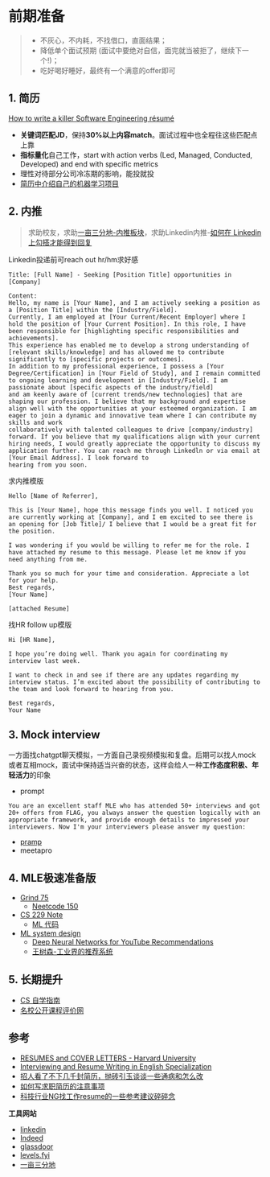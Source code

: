 # 前期准备

> - 不灰心，不内耗，不找借口，直面结果；
> - 降低单个面试预期 (面试中要绝对自信，面完就当被拒了，继续下一个!)；
> - 吃好喝好睡好，最终有一个满意的offer即可

## 1. 简历

[How to write a killer Software Engineering résumé](https://www.freecodecamp.org/news/writing-a-killer-software-engineering-resume-b11c91ef699d/)

- **关键词匹配JD**，保持**30%以上内容match**。面试过程中也全程往这些匹配点上靠
- **指标量化**自己工作，start with action verbs (Led, Managed, Conducted, Developed) and end with specific metrics
- 理性对待部分公司冷冻期的影响，能投就投
- [简历中介绍自己的机器学习项目](../02_ml/98_project.md)

## 2. 内推

> 求助校友，求助[一亩三分地-内推板块](https://www.1point3acres.com/bbs/forum-198-1.html)，求助Linkedin内推-[如何在 Linkedin 上勾搭才能得到回复](https://www.1point3acres.com/bbs/thread-664124-1-1.html)

Linkedin投递前可reach out hr/hm求好感

```text
Title: [Full Name] - Seeking [Position Title] opportunities in [Company]

Content:
Hello, my name is [Your Name], and I am actively seeking a position as a [Position Title] within the [Industry/Field].
Currently, I am employed at [Your Current/Recent Employer] where I hold the position of [Your Current Position]. In this role, I have been responsible for [highlighting specific responsibilities and achievements].
This experience has enabled me to develop a strong understanding of [relevant skills/knowledge] and has allowed me to contribute significantly to [specific projects or outcomes].
In addition to my professional experience, I possess a [Your Degree/Certification] in [Your Field of Study], and I remain committed to ongoing learning and development in [Industry/Field]. I am passionate about [specific aspects of the industry/field]
and am keenly aware of [current trends/new technologies] that are shaping our profession. I believe that my background and expertise align well with the opportunities at your esteemed organization. I am eager to join a dynamic and innovative team where I can contribute my skills and work
collaboratively with talented colleagues to drive [company/industry] forward. If you believe that my qualifications align with your current hiring needs, I would greatly appreciate the opportunity to discuss my application further. You can reach me through Linkedln or via email at [Your Email Address]. I look forward to
hearing from you soon.
```

求内推模版

```text
Hello [Name of Referrer],

This is [Your Name], hope this message finds you well. I noticed you are currently working at [Company], and I em excited to see there is an opening for [Job Title]/ I believe that I would be a great fit for the position.

I was wondering if you would be willing to refer me for the role. I have attached my resume to this message. Please let me know if you need anything from me.

Thank you so much for your time and consideration. Appreciate a lot for your help.
Best regards,
[Your Name]

[attached Resume]
```

找HR follow up模版

```text
Hi [HR Name],

I hope you’re doing well. Thank you again for coordinating my interview last week.

I want to check in and see if there are any updates regarding my interview status. I’m excited about the possibility of contributing to the team and look forward to hearing from you.

Best regards,
Your Name
```

## 3. Mock interview

一方面找chatgpt聊天模拟，一方面自己录视频模拟和复盘。后期可以找人mock或者互相mock，面试中保持适当兴奋的状态，这样会给人一种**工作态度积极、年轻活力**的印象

- prompt

```text
You are an excellent staff MLE who has attended 50+ interviews and got 20+ offers from FLAG, you always answer the question logically with an appropriate framework, and provide enough details to impressed your interviewers. Now I'm your interviewers please answer my question:
```

- [pramp](https://www.pramp.com/#/)
- meetapro

## 4. MLE极速准备版

- [Grind 75](https://www.techinterviewhandbook.org/grind75/)
  - [Neetcode 150](https://neetcode.io/practice)
- [CS 229 Note](https://cs229.stanford.edu/main_notes.pdf)
  - [ML 代码](https://github.com/eriklindernoren/ML-From-Scratch)
- [ML system design](https://www.educative.io/courses/machine-learning-system-design/)
  - [Deep Neural Networks for YouTube Recommendations](https://static.googleusercontent.com/media/research.google.com/en//pubs/archive/45530.pdf)
  - [王树森-工业界的推荐系统](https://github.com/wangshusen/RecommenderSystem)

## 5. 长期提升

- [CS 自学指南](https://github.com/PKUFlyingPig/cs-self-learning)
- [名校公开课程评价网](https://github.com/conanhujinming/comments-for-awesome-courses)

## 参考

- [RESUMES and COVER LETTERS - Harvard University](https://hwpi.harvard.edu/files/ocs/files/hes-resume-cover-letter-guide.pdf)
- [Interviewing and Resume Writing in English Specialization](https://www.coursera.org/specializations/english-interview-resume)
- [招人看了不下几千封简历，抛砖引玉谈谈一些通病和怎么改](https://www.1point3acres.com/bbs/forum.php?mod=viewthread&tid=1028155)
- [如何写求职简历的注意事项](https://www.1point3acres.com/bbs/thread-187005-1-1.html)
- [科技行业NG找工作resume的一些参考建议碎碎念](https://www.1point3acres.com/bbs/thread-1096157-1-1.html)

**工具网站**

- [linkedin](https://www.linkedin.com/)
- [Indeed](https://indeed.com/)
- [glassdoor](https://www.glassdoor.com/)
- [levels.fyi](https://www.levels.fyi/)
- [一亩三分地](https://www.1point3acres.com/bbs/forum-145-1.html)
